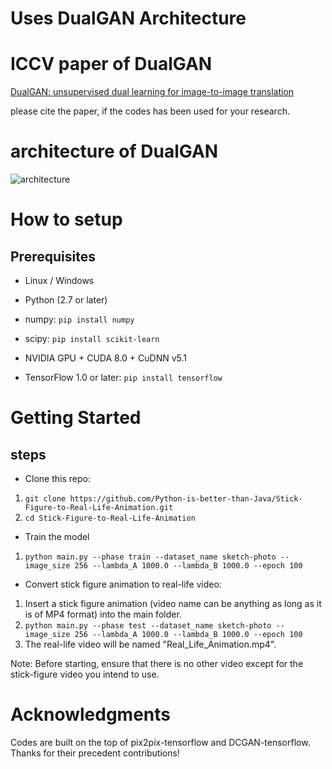 # Uses DualGAN Architecture
 
# ICCV paper of DualGAN
<a href="https://arxiv.org/abs/1704.02510">DualGAN: unsupervised dual learning for image-to-image translation</a>

please cite the paper, if the codes has been used for your research.

# architecture of DualGAN

![architecture](https://github.com/duxingren14/DualGAN/blob/master/0.png)

# How to setup

## Prerequisites

* Linux / Windows

* Python (2.7 or later)

* numpy: `pip install numpy`

* scipy: `pip install scikit-learn`

* NVIDIA GPU + CUDA 8.0 + CuDNN v5.1

* TensorFlow 1.0 or later: `pip install tensorflow`


# Getting Started
## steps

* Clone this repo:
1. `git clone https://github.com/Python-is-better-than-Java/Stick-Figure-to-Real-Life-Animation.git`
2. `cd Stick-Figure-to-Real-Life-Animation`

* Train the model
1. `python main.py --phase train --dataset_name sketch-photo --image_size 256 --lambda_A 1000.0 --lambda_B 1000.0 --epoch 100`

* Convert stick figure animation to real-life video:
1. Insert a stick figure animation (video name can be anything as long as it is of MP4 format) into the main folder.
2. `python main.py --phase test --dataset_name sketch-photo --image_size 256 --lambda_A 1000.0 --lambda_B 1000.0 --epoch 100`
3. The real-life video will be named "Real_Life_Animation.mp4".

Note: Before starting, ensure that there is no other video except for the stick-figure video you intend to use.

# Acknowledgments

Codes are built on the top of pix2pix-tensorflow and DCGAN-tensorflow. Thanks for their precedent contributions!
